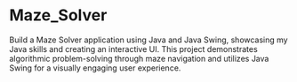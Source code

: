 # Maze_Solver
Build a Maze Solver application using Java and Java Swing, showcasing my Java skills and creating an interactive UI. This project demonstrates algorithmic problem-solving through maze navigation and utilizes Java Swing for a visually engaging user experience.
